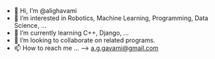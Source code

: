 - 👋 Hi, I’m @alighavami
- 👀 I’m interested in Robotics, Machine Learning, Programming, Data Science, ...
- 🌱 I’m currently learning C++, Django, ... 
- 💞️ I’m looking to collaborate on related programs.
- 📫 How to reach me ... --> a.g.gavami@gmail.com

<!---
alighavami/alighavami is a ✨ special ✨ repository because its `README.md` (this file) appears on your GitHub profile.
You can click the Preview link to take a look at your changes.
--->

